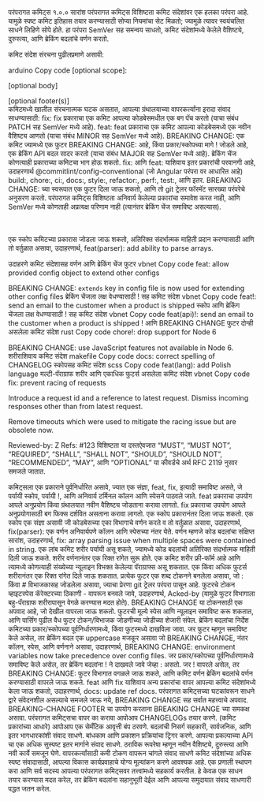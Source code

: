 परंपरागत कमिट्स १.०.०
सारांश
परंपरागत कमिट्स विशिष्टता कमिट संदेशांवर एक हलका परंपरा आहे. यामुळे स्पष्ट कमिट इतिहास तयार करण्यासाठी सोप्या नियमांचा सेट मिळतो; ज्यामुळे त्यावर स्वयंचलित साधने लिहिणे सोपे होते. हा परंपरा SemVer सह समन्वय साधतो, कमिट संदेशांमध्ये केलेले वैशिष्ट्ये, दुरुस्त्या, आणि ब्रेकिंग बदलांचे वर्णन करतो.

कमिट संदेश संरचना पुढीलप्रमाणे असावी:

arduino
Copy code
<type>[optional scope]: <description>

[optional body]

[optional footer(s)]
<br /> कमिटमध्ये खालील संरचनात्मक घटक असतात, आपल्या ग्रंथालयाच्या वापरकर्त्यांना इरादा संवाद साधण्यासाठी:
fix: fix प्रकाराचा एक कमिट आपल्या कोडबेसमधील एक बग पॅच करतो (याचा संबंध PATCH सह SemVer मध्ये आहे).
feat: feat प्रकाराचा एक कमिट आपल्या कोडबेसमध्ये एक नवीन वैशिष्ट्य आणतो (याचा संबंध MINOR सह SemVer मध्ये आहे).
BREAKING CHANGE: एक कमिट ज्यामध्ये एक फुटर BREAKING CHANGE: आहे, किंवा प्रकार/स्कोपच्या मागे ! जोडले आहे, एक ब्रेकिंग API बदल सादर करतो (याचा संबंध MAJOR सह SemVer मध्ये आहे). ब्रेकिंग चेंज कोणत्याही प्रकाराच्या कमिटचा भाग होऊ शकतो.
fix: आणि feat: याशिवाय इतर प्रकारांची परवानगी आहे, उदाहरणार्थ @commitlint/config-conventional (जो Angular परंपरा वर आधारित आहे) build:, chore:, ci:, docs:, style:, refactor:, perf:, test:, आणि इतर.
BREAKING CHANGE: <description> च्या स्वरूपात एक फुटर दिला जाऊ शकतो, आणि तो git ट्रेलर फॉरमॅट सारख्या परंपरेचे अनुसरण करतो.
परंपरागत कमिट्स विशिष्टता अनिवार्य केलेल्या प्रकारांचा समावेश करत नाही, आणि SemVer मध्ये कोणताही अप्रत्यक्ष परिणाम नाही (त्यानंतर ब्रेकिंग चेंज समाविष्ट असल्यास).

<br /><br /> एक स्कोप कमिटच्या प्रकारास जोडला जाऊ शकतो, अतिरिक्त संदर्भात्मक माहिती प्रदान करण्यासाठी आणि तो वर्तुळात असावा, उदाहरणार्थ, feat(parser): add ability to parse arrays.

उदाहरणे
कमिट संदेशासह वर्णन आणि ब्रेकिंग चेंज फुटर
vbnet
Copy code
feat: allow provided config object to extend other configs

BREAKING CHANGE: `extends` key in config file is now used for extending other config files
ब्रेकिंग चेंजला लक्ष वेधण्यासाठी ! सह कमिट संदेश
vbnet
Copy code
feat!: send an email to the customer when a product is shipped
स्कोप आणि ब्रेकिंग चेंजला लक्ष वेधण्यासाठी ! सह कमिट संदेश
vbnet
Copy code
feat(api)!: send an email to the customer when a product is shipped
! आणि BREAKING CHANGE फुटर दोन्ही असलेला कमिट संदेश
rust
Copy code
chore!: drop support for Node 6

BREAKING CHANGE: use JavaScript features not available in Node 6.
शरीराशिवाय कमिट संदेश
makefile
Copy code
docs: correct spelling of CHANGELOG
स्कोपसह कमिट संदेश
scss
Copy code
feat(lang): add Polish language
मल्टी-पॅराग्राफ शरीर आणि एकाधिक फुटर्स असलेला कमिट संदेश
vbnet
Copy code
fix: prevent racing of requests

Introduce a request id and a reference to latest request. Dismiss
incoming responses other than from latest request.

Remove timeouts which were used to mitigate the racing issue but are
obsolete now.

Reviewed-by: Z
Refs: #123
विशिष्टता
या दस्तऐवजात “MUST”, “MUST NOT”, “REQUIRED”, “SHALL”, “SHALL NOT”, “SHOULD”, “SHOULD NOT”, “RECOMMENDED”, “MAY”, आणि “OPTIONAL” या कीवर्डचे अर्थ RFC 2119 नुसार समजले जातात.

कमिट्सला एक प्रकाराने पूर्वनिर्धारित असावे, ज्यात एक संज्ञा, feat, fix, इत्यादी समाविष्ट असते, जे पर्यायी स्कोप, पर्यायी !, आणि अनिवार्य टर्मिनल कॉलन आणि स्पेसने पाठवले जाते.
feat प्रकाराचा उपयोग आपले अनुप्रयोग किंवा ग्रंथालयात नवीन वैशिष्ट्य जोडताना करावा लागतो.
fix प्रकाराचा उपयोग आपले अनुप्रयोगासाठी बग फिक्स दर्शवित असताना करावा लागतो.
एक स्कोप प्रकारानंतर दिला जाऊ शकतो. एक स्कोप एक संज्ञा असावी जी कोडबेसच्या एका विभागाचे वर्णन करते व तो वर्तुळात असावा, उदाहरणार्थ, fix(parser):
एक वर्णन अनिवार्यपणे कॉलन आणि स्पेसच्या नंतर येते. वर्णन म्हणजे कोड बदलांचा संक्षिप्त सारांश, उदाहरणार्थ, fix: array parsing issue when multiple spaces were contained in string.
एक लांब कमिट शरीर पर्यायी असू शकते, ज्यामध्ये कोड बदलांची अतिरिक्त संदर्भात्मक माहिती दिली जाऊ शकते. शरीर वर्णनानंतर एक रिक्त रांगेत सुरू होते.
एक कमिट शरीर फ्री-फॉर्म आहे आणि त्यामध्ये कोणत्याही संख्येच्या न्यूलाइन विभक्त केलेल्या पॅराग्राफ्स असू शकतात.
एक किंवा अधिक फुटर्स शरीरानंतर एक रिक्त रांगेत दिले जाऊ शकतात. प्रत्येक फुटर एक शब्द टोकनने बनलेला असावा, जो :<space> किंवा <space># विभाजकासह जोडलेला असावा, ज्याचा प्रेरणा git ट्रेलर परंपरा पासून आहे.
फुटरचे टोकन व्हाइटस्पेस कॅरेक्टरच्या ठिकाणी - वापरून बनवले जावे, उदाहरणार्थ, Acked-by (यामुळे फुटर विभागाला बहु-पॅराग्राफ शरीरापासून वेगळे करण्यास मदत होते). BREAKING CHANGE या टोकनसाठी एक अपवाद आहे, जो देखील वापरला जाऊ शकतो.
फुटरची मूल्ये स्पेस आणि न्यूलाइन समाविष्ट करू शकतात, आणि पार्सिंग पुढील वैध फुटर टोकन/विभाजक जोडणीच्या जोडीच्या शेजारी संपेल.
ब्रेकिंग बदलांचा निर्देश कमिटच्या प्रकार/स्कोपच्या पूर्वनिर्धारणामध्ये, किंवा फुटरमध्ये दाखविला जावा.
जर फुटर म्हणून समाविष्ट केले असेल, तर ब्रेकिंग बदल एक uppercase मजकूर असावा जो BREAKING CHANGE, नंतर कॉलन, स्पेस, आणि वर्णनाने असावा, उदाहरणार्थ, BREAKING CHANGE: environment variables now take precedence over config files.
जर प्रकार/स्कोपच्या पूर्वनिर्धारणामध्ये समाविष्ट केले असेल, तर ब्रेकिंग बदलांना ! ने दाखवले जावे जेव्हा : असतो. जर ! वापरले असेल, तर BREAKING CHANGE: फुटर विभागात वगळले जाऊ शकते, आणि कमिट वर्णन ब्रेकिंग बदलांचे वर्णन करण्यासाठी वापरले जाऊ शकते.
feat आणि fix याशिवाय अन्य प्रकारांचा वापर आपल्या कमिट संदेशांमध्ये केला जाऊ शकतो, उदाहरणार्थ, docs: update ref docs.
परंपरागत कमिट्सच्या घटकांवरून साधने द्वारे संवेदनशील असल्याचे समजले जाऊ नये, BREAKING CHANGE सह सर्वात महत्त्वाचे अपवाद.
BREAKING-CHANGE FOOTER चा उपयोग करताना BREAKING CHANGE च्या समकक्ष असावा.
परंपरागत कमिट्सचा वापर का करावा
आपोआप CHANGELOGs तयार करणे.
(कमिट प्रकारांच्या आधारे) आपोआप एक सेमँटिक आवृत्ती बंप ठरवणे.
बदलांची निसर्ग सहकारी, सार्वजनिक, आणि इतर भागधारकांशी संवाद साधणे.
बांधकाम आणि प्रकाशन प्रक्रियांचा ट्रिगर करणे.
आपल्या प्रकल्पाच्या API चा एक अधिक सुस्पष्ट इतर मार्गाने संवाद साधणे.
ठराविक रूपरेषा म्हणून नवीन वैशिष्ट्ये, दुरुस्त्या आणि नवी कार्ये समजून घेणे.
वापरकर्त्यांसाठी कमी टोकण वापरून चांगले संवाद साधणे
कमिट संदेशांच्या अधिक स्पष्ट संवादासाठी, आपल्या विकास कार्यप्रवाहाचे योग्य मूल्यांकन करणे आवश्यक आहे. एक प्रणाली स्थापन करा आणि सर्व सदस्य आपल्या परंपरागत कमिट्सवर तत्त्वांमध्ये सहकार्य करतील. हे केवळ एक साधन तयार करण्यास मदत करेल, तर ब्रेकिंग बदलांना सहानुभूती देईल आणि आपल्या समुदायात संवाद साधणारी पद्धत जतन करेल.